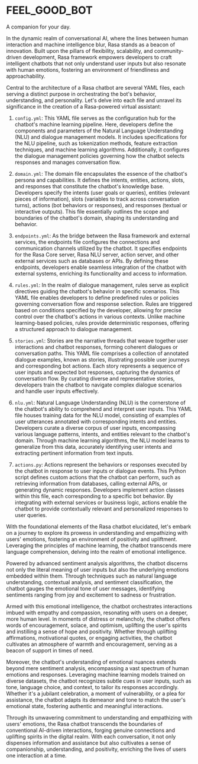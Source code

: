 # FEEL_GOOD_BOT
A companion for your day.


In the dynamic realm of conversational AI, where the lines between human interaction and machine intelligence blur, Rasa stands as a beacon of innovation. Built upon the pillars of flexibility, scalability, and community-driven development, Rasa framework empowers developers to craft intelligent chatbots that not only understand user inputs but also resonate with human emotions, fostering an environment of friendliness and approachability.

Central to the architecture of a Rasa chatbot are several YAML files, each serving a distinct purpose in orchestrating the bot's behavior, understanding, and personality. Let's delve into each file and unravel its significance in the creation of a Rasa-powered virtual assistant:

1. `config.yml`: This YAML file serves as the configuration hub for the chatbot's machine learning pipeline. Here, developers define the components and parameters of the Natural Language Understanding (NLU) and dialogue management models. It includes specifications for the NLU pipeline, such as tokenization methods, feature extraction techniques, and machine learning algorithms. Additionally, it configures the dialogue management policies governing how the chatbot selects responses and manages conversation flow.

2. `domain.yml`: The domain file encapsulates the essence of the chatbot's persona and capabilities. It defines the intents, entities, actions, slots, and responses that constitute the chatbot's knowledge base. Developers specify the intents (user goals or queries), entities (relevant pieces of information), slots (variables to track across conversation turns), actions (bot behaviors or responses), and responses (textual or interactive outputs). This file essentially outlines the scope and boundaries of the chatbot's domain, shaping its understanding and behavior.

3. `endpoints.yml`: As the bridge between the Rasa framework and external services, the endpoints file configures the connections and communication channels utilized by the chatbot. It specifies endpoints for the Rasa Core server, Rasa NLU server, action server, and other external services such as databases or APIs. By defining these endpoints, developers enable seamless integration of the chatbot with external systems, enriching its functionality and access to information.

4. `rules.yml`: In the realm of dialogue management, rules serve as explicit directives guiding the chatbot's behavior in specific scenarios. This YAML file enables developers to define predefined rules or policies governing conversation flow and response selection. Rules are triggered based on conditions specified by the developer, allowing for precise control over the chatbot's actions in various contexts. Unlike machine learning-based policies, rules provide deterministic responses, offering a structured approach to dialogue management.

5. `stories.yml`: Stories are the narrative threads that weave together user interactions and chatbot responses, forming coherent dialogues or conversation paths. This YAML file comprises a collection of annotated dialogue examples, known as stories, illustrating possible user journeys and corresponding bot actions. Each story represents a sequence of user inputs and expected bot responses, capturing the dynamics of conversation flow. By curating diverse and representative stories, developers train the chatbot to navigate complex dialogue scenarios and handle user inputs effectively.

6. `nlu.yml`: Natural Language Understanding (NLU) is the cornerstone of the chatbot's ability to comprehend and interpret user inputs. This YAML file houses training data for the NLU model, consisting of examples of user utterances annotated with corresponding intents and entities. Developers curate a diverse corpus of user inputs, encompassing various language patterns, intents, and entities relevant to the chatbot's domain. Through machine learning algorithms, the NLU model learns to generalize from this data, accurately identifying user intents and extracting pertinent information from text inputs.

7. `actions.py`: Actions represent the behaviors or responses executed by the chatbot in response to user inputs or dialogue events. This Python script defines custom actions that the chatbot can perform, such as retrieving information from databases, calling external APIs, or generating dynamic responses. Developers implement action classes within this file, each corresponding to a specific bot behavior. By integrating with external services or business logic, actions enable the chatbot to provide contextually relevant and personalized responses to user queries.

With the foundational elements of the Rasa chatbot elucidated, let's embark on a journey to explore its prowess in understanding and empathizing with users' emotions, fostering an environment of positivity and upliftment. Leveraging the principles of machine learning, the chatbot transcends mere language comprehension, delving into the realm of emotional intelligence.

Powered by advanced sentiment analysis algorithms, the chatbot discerns not only the literal meaning of user inputs but also the underlying emotions embedded within them. Through techniques such as natural language understanding, contextual analysis, and sentiment classification, the chatbot gauges the emotional tone of user messages, identifying sentiments ranging from joy and excitement to sadness or frustration.

Armed with this emotional intelligence, the chatbot orchestrates interactions imbued with empathy and compassion, resonating with users on a deeper, more human level. In moments of distress or melancholy, the chatbot offers words of encouragement, solace, and optimism, uplifting the user's spirits and instilling a sense of hope and positivity. Whether through uplifting affirmations, motivational quotes, or engaging activities, the chatbot cultivates an atmosphere of warmth and encouragement, serving as a beacon of support in times of need.

Moreover, the chatbot's understanding of emotional nuances extends beyond mere sentiment analysis, encompassing a vast spectrum of human emotions and responses. Leveraging machine learning models trained on diverse datasets, the chatbot recognizes subtle cues in user inputs, such as tone, language choice, and context, to tailor its responses accordingly. Whether it's a jubilant celebration, a moment of vulnerability, or a plea for assistance, the chatbot adapts its demeanor and tone to match the user's emotional state, fostering authentic and meaningful interactions.

Through its unwavering commitment to understanding and empathizing with users' emotions, the Rasa chatbot transcends the boundaries of conventional AI-driven interactions, forging genuine connections and uplifting spirits in the digital realm. With each conversation, it not only dispenses information and assistance but also cultivates a sense of companionship, understanding, and positivity, enriching the lives of users one interaction at a time.
